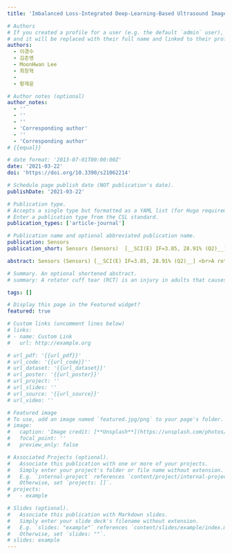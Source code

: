 ```yaml
---
title: 'Imbalanced Loss-Integrated Deep-Learning-Based Ultrasound Image Analysis for Diagnosis of Rotator-Cuff Tear'

# Authors
# If you created a profile for a user (e.g. the default `admin` user), write the username (folder name) here
# and it will be replaced with their full name and linked to their profile.
authors:
  - 이경수
  - 김준영
  - MoonHwan Lee
  - 최창혁
  - 
  - 황재윤

# Author notes (optional)
author_notes:
  - ''
  - ''
  - ''
  - 'Corresponding author'
  - ''
  - 'Corresponding author'
# {{equal}}

# date format: '2013-07-01T00:00:00Z'
date: '2021-03-22'
doi: 'https://doi.org/10.3390/s21062214'

# Schedule page publish date (NOT publication's date).
publishDate: '2021-03-22'

# Publication type.
# Accepts a single type but formatted as a YAML list (for Hugo requirements).
# Enter a publication type from the CSL standard.
publication_types: ['article-journal']

# Publication name and optional abbreviated publication name.
publication: Sensors
publication_short: Sensors (Sensors)  [__SCI(E) IF=3.85, 28.91% (Q2)__]

abstract: Sensors (Sensors) [__SCI(E) IF=3.85, 28.91% (Q2)__] <br>A rotator cuff tear (RCT) is an injury in adults that causes difficulty in moving, weakness, and pain. Only limited diagnostic tools such as magnetic resonance imaging (MRI) and ultrasound Imaging (UI) systems can be utilized for an RCT diagnosis. Although UI offers comparable performance at a lower cost to other diagnostic instruments such as MRI, speckle noise can occur the degradation of the image resolution. Conventional vision-based algorithms exhibit inferior performance for the segmentation of diseased regions in UI. In order to achieve a better segmentation for diseased regions in UI, deep-learning-based diagnostic algorithms have been developed. However, it has not yet reached an acceptable level of performance for application in orthopedic surgeries. In this study, we developed a novel end-to-end fully convolutional neural network, denoted as Segmentation Model Adopting a pRe-trained Classification Architecture (SMART-CA), with a novel integrated on positive loss function (IPLF) to accurately diagnose the locations of RCT during an orthopedic examination using UI. Using the pre-trained network, SMART-CA can extract remarkably distinct features that cannot be extracted with a normal encoder. Therefore, it can improve the accuracy of segmentation. In addition, unlike other conventional loss functions, which are not suited for the optimization of deep learning models with an imbalanced dataset such as the RCT dataset, IPLF can efficiently optimize the SMART-CA. Experimental results have shown that SMART-CA offers an improved precision, recall, and dice coefficient of 0.604% (+38.4%), 0.942% (+14.0%) and 0.736% (+38.6%) respectively. The RCT segmentation from a normal ultrasound image offers the improved precision, recall, and dice coefficient of 0.337% (+22.5%), 0.860% (+15.8%) and 0.484% (+28.5%), respectively, in the RCT segmentation from an ultrasound image with severe speckle noise. The experimental results demonstrated the IPLF outperforms other conventional loss functions, and the proposed SMART-CA optimized with the IPLF showed better performance than other state-of-the-art networks for the RCT segmentation with high robustness to speckle noise.

# Summary. An optional shortened abstract.
# summary: A rotator cuff tear (RCT) is an injury in adults that causes difficulty in moving, weakness, and pain. Only limited diagnostic tools such as magnetic resonance imaging (MRI) and ultrasound Imaging (UI) systems can be utilized for an RCT diagnosis. Although UI offers comparable performance at a lower cost to other diagnostic instruments such as MRI, speckle noise can occur the degradation of the image resolution. Conventional vision-based algorithms exhibit inferior performance for the segmentation of diseased regions in UI. In order to achieve a better segmentation for diseased regions in UI, deep-learning-based diagnostic algorithms have been developed. However, it has not yet reached an acceptable level of performance for application in orthopedic surgeries. In this study, we developed a novel end-to-end fully convolutional neural network, denoted as Segmentation Model Adopting a pRe-trained Classification Architecture (SMART-CA), with a novel integrated on positive loss function (IPLF) to accurately diagnose the locations of RCT during an orthopedic examination using UI. Using the pre-trained network, SMART-CA can extract remarkably distinct features that cannot be extracted with a normal encoder. Therefore, it can improve the accuracy of segmentation. In addition, unlike other conventional loss functions, which are not suited for the optimization of deep learning models with an imbalanced dataset such as the RCT dataset, IPLF can efficiently optimize the SMART-CA. Experimental results have shown that SMART-CA offers an improved precision, recall, and dice coefficient of 0.604% (+38.4%), 0.942% (+14.0%) and 0.736% (+38.6%) respectively. The RCT segmentation from a normal ultrasound image offers the improved precision, recall, and dice coefficient of 0.337% (+22.5%), 0.860% (+15.8%) and 0.484% (+28.5%), respectively, in the RCT segmentation from an ultrasound image with severe speckle noise. The experimental results demonstrated the IPLF outperforms other conventional loss functions, and the proposed SMART-CA optimized with the IPLF showed better performance than other state-of-the-art networks for the RCT segmentation with high robustness to speckle noise.

tags: []

# Display this page in the Featured widget?
featured: true

# Custom links (uncomment lines below)
# links:
# - name: Custom Link
#   url: http://example.org

# url_pdf: '{{url_pdf}}'
# url_code: '{{url_code}}''
# url_dataset: '{{url_dataset}}'
# url_poster: '{{url_poster}}'
# url_project: ''
# url_slides: ''
# url_source: '{{url_source}}'
# url_video: ''

# Featured image
# To use, add an image named `featured.jpg/png` to your page's folder.
# image:
#   caption: 'Image credit: [**Unsplash**](https://unsplash.com/photos/pLCdAaMFLTE)'
#   focal_point: ''
#   preview_only: false

# Associated Projects (optional).
#   Associate this publication with one or more of your projects.
#   Simply enter your project's folder or file name without extension.
#   E.g. `internal-project` references `content/project/internal-project/index.md`.
#   Otherwise, set `projects: []`.
# projects:
#   - example

# Slides (optional).
#   Associate this publication with Markdown slides.
#   Simply enter your slide deck's filename without extension.
#   E.g. `slides: "example"` references `content/slides/example/index.md`.
#   Otherwise, set `slides: ""`.
# slides: example
---
```

